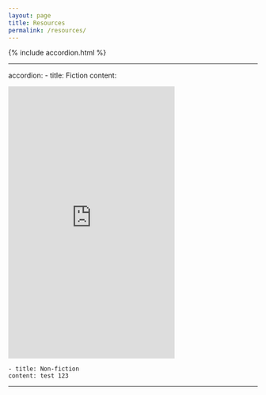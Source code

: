 ```yaml
---
layout: page
title: Resources
permalink: /resources/
---
```

{% include accordion.html %}

---
accordion:
    - title: Fiction
    content:
<iframe type="text/html" width="336" height="550" frameborder="0" allowfullscreen style="max-width:100%" src="https://read.amazon.com/kp/card?asin=B07H29P76R&preview=inline&linkCode=kpe&ref_=cm_sw_r_kb_dp_EV21YKANP3PG5GJKRYWX" ></iframe>

    - title: Non-fiction
    content: test 123
---

